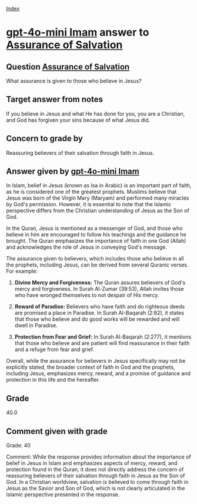 
[Index](../../index.md)
# [gpt-4o-mini Imam](../../answering_models/gpt-4o-mini_Imam.md) answer to [Assurance of Salvation](../../questions/Assurance_of_Salvation.md)

## Question [Assurance of Salvation](../../questions/Assurance_of_Salvation.md)
What assurance is given to those who believe in Jesus?

## Target answer from notes
If you believe in Jesus and what He has done for you, you are a Christian, and God has forgiven your sins because of what Jesus did.

## Concern to grade by
Reassuring believers of their salvation through faith in Jesus.

## Answer given by [gpt-4o-mini Imam](../../answering_models/gpt-4o-mini_Imam.md)
In Islam, belief in Jesus (known as Isa in Arabic) is an important part of faith, as he is considered one of the greatest prophets. Muslims believe that Jesus was born of the Virgin Mary (Maryam) and performed many miracles by God's permission. However, it is essential to note that the Islamic perspective differs from the Christian understanding of Jesus as the Son of God.

In the Quran, Jesus is mentioned as a messenger of God, and those who believe in him are encouraged to follow his teachings and the guidance he brought. The Quran emphasizes the importance of faith in one God (Allah) and acknowledges the role of Jesus in conveying God's message.

The assurance given to believers, which includes those who believe in all the prophets, including Jesus, can be derived from several Quranic verses. For example:

1. **Divine Mercy and Forgiveness:** The Quran assures believers of God's mercy and forgiveness. In Surah Al-Zumar (39:53), Allah invites those who have wronged themselves to not despair of His mercy.

2. **Reward of Paradise:** Believers who have faith and do righteous deeds are promised a place in Paradise. In Surah Al-Baqarah (2:82), it states that those who believe and do good works will be rewarded and will dwell in Paradise.

3. **Protection from Fear and Grief:** In Surah Al-Baqarah (2:277), it mentions that those who believe and are patient will find reassurance in their faith and a refuge from fear and grief.

Overall, while the assurance for believers in Jesus specifically may not be explicitly stated, the broader context of faith in God and the prophets, including Jesus, emphasizes mercy, reward, and a promise of guidance and protection in this life and the hereafter.

## Grade
40.0

## Comment given with grade
Grade: 40

Comment: While the response provides information about the importance of belief in Jesus in Islam and emphasizes aspects of mercy, reward, and protection found in the Quran, it does not directly address the concern of reassuring believers of their salvation through faith in Jesus as the Son of God. In a Christian worldview, salvation is believed to come through faith in Jesus as the Savior and Son of God, which is not clearly articulated in the Islamic perspective presented in the response.
